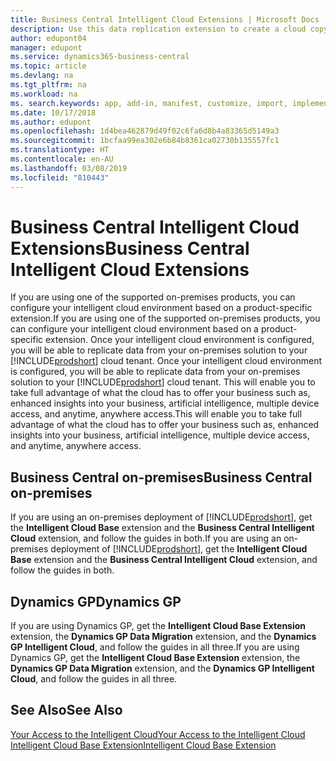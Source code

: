 ```yaml
---
title: Business Central Intelligent Cloud Extensions | Microsoft Docs
description: Use this data replication extension to create a cloud copy of your data so you are connected to the intelligent cloud.
author: edupont04
manager: edupont
ms.service: dynamics365-business-central
ms.topic: article
ms.devlang: na
ms.tgt_pltfrm: na
ms.workload: na
ms. search.keywords: app, add-in, manifest, customize, import, implement
ms.date: 10/17/2018
ms.author: edupont
ms.openlocfilehash: 1d4bea462879d49f02c6fa6d8b4a83365d5149a3
ms.sourcegitcommit: 1bcfaa99ea302e6b84b8361ca02730b135557fc1
ms.translationtype: HT
ms.contentlocale: en-AU
ms.lasthandoff: 03/08/2019
ms.locfileid: "810443"
---
```

# <a name="business-central-intelligent-cloud-extensions"></a><span data-ttu-id="0df25-103">Business Central Intelligent Cloud Extensions</span><span class="sxs-lookup"><span data-stu-id="0df25-103">Business Central Intelligent Cloud Extensions</span></span>

<span data-ttu-id="0df25-104">If you are using one of the supported on-premises products, you can configure your intelligent cloud environment based on a product-specific extension.</span><span class="sxs-lookup"><span data-stu-id="0df25-104">If you are using one of the supported on-premises products, you can configure your intelligent cloud environment based on a product-specific extension.</span></span><span data-ttu-id="0df25-105"> Once your intelligent cloud environment is configured, you will be able to replicate data from your on-premises solution to your [!INCLUDE[prodshort](includes/prodshort.md)] cloud tenant.</span><span class="sxs-lookup"><span data-stu-id="0df25-105"> Once your intelligent cloud environment is configured, you will be able to replicate data from your on-premises solution to your [!INCLUDE[prodshort](includes/prodshort.md)] cloud tenant.</span></span> <span data-ttu-id="0df25-106">This will enable you to take full advantage of what the cloud has to offer your business such as, enhanced insights into your business, artificial intelligence, multiple device access, and anytime, anywhere access.</span><span class="sxs-lookup"><span data-stu-id="0df25-106">This will enable you to take full advantage of what the cloud has to offer your business such as, enhanced insights into your business, artificial intelligence, multiple device access, and anytime, anywhere access.</span></span>  

## <a name="business-central-on-premises"></a><span data-ttu-id="0df25-107">Business Central on-premises</span><span class="sxs-lookup"><span data-stu-id="0df25-107">Business Central on-premises</span></span>
<span data-ttu-id="0df25-108">If you are using an on-premises deployment of [!INCLUDE[prodshort](includes/prodshort.md)], get the **Intelligent Cloud Base** extension and the **Business Central Intelligent Cloud** extension, and follow the guides in both.</span><span class="sxs-lookup"><span data-stu-id="0df25-108">If you are using an on-premises deployment of [!INCLUDE[prodshort](includes/prodshort.md)], get the **Intelligent Cloud Base** extension and the **Business Central Intelligent Cloud** extension, and follow the guides in both.</span></span>  

## <a name="dynamics-gp"></a><span data-ttu-id="0df25-109">Dynamics GP</span><span class="sxs-lookup"><span data-stu-id="0df25-109">Dynamics GP</span></span>
<span data-ttu-id="0df25-110">If you are using Dynamics GP, get the **Intelligent Cloud Base Extension** extension, the **Dynamics GP Data Migration** extension, and the **Dynamics GP Intelligent Cloud**, and follow the guides in all three.</span><span class="sxs-lookup"><span data-stu-id="0df25-110">If you are using Dynamics GP, get the **Intelligent Cloud Base Extension** extension, the **Dynamics GP Data Migration** extension, and the **Dynamics GP Intelligent Cloud**, and follow the guides in all three.</span></span>  

## <a name="see-also"></a><span data-ttu-id="0df25-111">See Also</span><span class="sxs-lookup"><span data-stu-id="0df25-111">See Also</span></span>

[<span data-ttu-id="0df25-112">Your Access to the Intelligent Cloud</span><span class="sxs-lookup"><span data-stu-id="0df25-112">Your Access to the Intelligent Cloud</span></span>](about-intelligent-cloud.md)  
[<span data-ttu-id="0df25-113">Intelligent Cloud Base Extension</span><span class="sxs-lookup"><span data-stu-id="0df25-113">Intelligent Cloud Base Extension</span></span>](ui-extensions-intelligent-cloud.md)  
